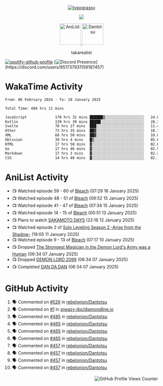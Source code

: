 <div align="center">
<a href="https://github.com/kawarimidoll/typograssy">
    <img alt="typograssy" src="https://typograssy.deno.dev/api?text=%E3%82%B8%E3%83%A7%E3%83%B3%E3%81%A7%E3%81%99%E3%80%82%E3%81%93%E3%82%93%E3%81%AB%E3%81%A1%E3%81%AF%20%20%5E%5E%20sup%20iam%20ibo%20--&&l0=none&l1=82d9d0&l2=027353&l3=038c4c&l4=01402e&bg=none&frame=none&speed=100&comment=">
</a>
</div>
<p align="center">
  <a href="https://skillicons.dev">
    <img src="https://skillicons.dev/icons?i=kotlin,figma,obsidian,androidstudio,vscode,css,html" />
  </a>
</p>

<p align="center">
    <a href="https://anilist.co/user/takarealist112/">
      <img src="https://i.imgur.com/LDvh7Lg.gif" alt="AniList" style="width: 70px; height: auto;">
    </a>
    <a href="https://discord.gg/4HPZ5nAWwM/">
      <img src="https://i.imgur.com/5o3Y9Jb.gif" alt="Dantotsu" style="width: 70px; height: auto;">
    </a>
</p>

<p align="center">
takarealist
</p>

[![spotify-github-profile](https://spotify-github-profile.vercel.app/api/view?uid=216np2gahwfhcjozqmzomew7i&cover_image=true&theme=novatorem&show_offline=true&background_color=121212&interchange=false&bar_color=53b14f&bar_color_cover=true)](https://spotify-github-profile.vercel.app/api/view?uid=216np2gahwfhcjozqmzomew7i&redirect=true)
[![Discord Presence](https://lanyard-profile-readme.vercel.app/api/951737931159187457?theme=dark&bg=Oe1116&animated=false&hideDiscrim=true&borderRadius=30px&idleMessage=currently%20offline...)](https://discord.com/users/951737931159187457)

# WakaTime Activity

<!--START_SECTION:waka-->

```txt
From: 06 February 2024 - To: 18 January 2025

Total Time: 686 hrs 11 mins

JavaScript             170 hrs 32 mins ██████▒░░░░░░░░░░░░░░░░░░   24.85 %
Kotlin                 139 hrs 39 mins █████░░░░░░░░░░░░░░░░░░░░   20.35 %
Svelte                 78 hrs 27 mins  ███░░░░░░░░░░░░░░░░░░░░░░   11.43 %
Other                  73 hrs 35 mins  ██▓░░░░░░░░░░░░░░░░░░░░░░   10.73 %
XML                    68 hrs 50 mins  ██▓░░░░░░░░░░░░░░░░░░░░░░   10.03 %
Oblxvion               39 hrs 4 mins   █▒░░░░░░░░░░░░░░░░░░░░░░░   05.69 %
HTML                   17 hrs 50 mins  ▓░░░░░░░░░░░░░░░░░░░░░░░░   02.60 %
Go                     17 hrs 46 mins  ▓░░░░░░░░░░░░░░░░░░░░░░░░   02.59 %
Markdown               17 hrs 3 mins   ▓░░░░░░░░░░░░░░░░░░░░░░░░   02.49 %
CSS                    14 hrs 48 mins  ▓░░░░░░░░░░░░░░░░░░░░░░░░   02.16 %
```

<!--END_SECTION:waka-->

# AniList Activity

<!-- ANILIST_ACTIVITY:start -->

-   📺 Watched episode 59 - 60 of [Bleach](https://anilist.co/anime/269) (07:29 16 January 2025)
-   📺 Watched episode 48 - 51 of [Bleach](https://anilist.co/anime/269) (09:52 15 January 2025)
-   📺 Watched episode 41 - 47 of [Bleach](https://anilist.co/anime/269) (07:34 15 January 2025)
-   📺 Watched episode 14 - 15 of [Bleach](https://anilist.co/anime/269) (00:51 13 January 2025)
-   📺 Plans to watch [SAKAMOTO DAYS](https://anilist.co/anime/177709) (22:16 12 January 2025)
-   📺 Watched episode 2 of [Solo Leveling Season 2 -Arise from the Shadow-](https://anilist.co/anime/176496) (19:05 11 January 2025)
-   📺 Watched episode 9 - 13 of [Bleach](https://anilist.co/anime/269) (07:17 10 January 2025)
-   📺 Dropped [The Strongest Magician in the Demon Lord's Army was a Human](https://anilist.co/anime/173584) (06:34 07 January 2025)
-   📺 Dropped [DEMON LORD 2099](https://anilist.co/anime/163135) (06:34 07 January 2025)
-   📺 Completed [DAN DA DAN](https://anilist.co/anime/171018) (06:34 07 January 2025)

<!-- ANILIST_ACTIVITY:end -->

# GitHub Activity

<!--START_SECTION:activity-->

1. 🗣 Commented on [#526](https://github.com/rebelonion/Dantotsu/pull/526#issuecomment-2481012390) in [rebelonion/Dantotsu](https://github.com/rebelonion/Dantotsu)
2. 🗣 Commented on [#1](https://github.com/sneazy-ibo/diamondline.io/issues/1#issuecomment-2411269955) in [sneazy-ibo/diamondline.io](https://github.com/sneazy-ibo/diamondline.io)
3. 🗣 Commented on [#485](https://github.com/rebelonion/Dantotsu/issues/485#issuecomment-2374839206) in [rebelonion/Dantotsu](https://github.com/rebelonion/Dantotsu)
4. 🗣 Commented on [#465](https://github.com/rebelonion/Dantotsu/issues/465#issuecomment-2257555066) in [rebelonion/Dantotsu](https://github.com/rebelonion/Dantotsu)
5. 🗣 Commented on [#465](https://github.com/rebelonion/Dantotsu/issues/465#issuecomment-2257389149) in [rebelonion/Dantotsu](https://github.com/rebelonion/Dantotsu)
6. 🗣 Commented on [#465](https://github.com/rebelonion/Dantotsu/issues/465#issuecomment-2257388359) in [rebelonion/Dantotsu](https://github.com/rebelonion/Dantotsu)
7. 🗣 Commented on [#457](https://github.com/rebelonion/Dantotsu/issues/457#issuecomment-2256121324) in [rebelonion/Dantotsu](https://github.com/rebelonion/Dantotsu)
8. 🗣 Commented on [#457](https://github.com/rebelonion/Dantotsu/issues/457#issuecomment-2256120426) in [rebelonion/Dantotsu](https://github.com/rebelonion/Dantotsu)
9. 🗣 Commented on [#457](https://github.com/rebelonion/Dantotsu/issues/457#issuecomment-2256119951) in [rebelonion/Dantotsu](https://github.com/rebelonion/Dantotsu)
10. 🗣 Commented on [#457](https://github.com/rebelonion/Dantotsu/issues/457#issuecomment-2256116300) in [rebelonion/Dantotsu](https://github.com/rebelonion/Dantotsu)
<!--END_SECTION:activity-->

<div align="right">
    <img src="https://komarev.com/ghpvc/?username=sneazy-ibo&color=ff6e00&label=Counter&abbreviated=true" alt="GitHub Profile Views Counter">
</div>
